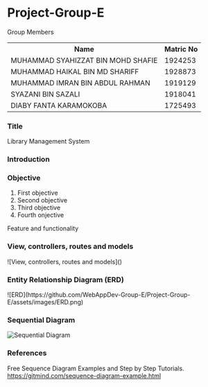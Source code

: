 # Project-Group-E

Group Members
<table>
  <tr>
    <th>Name</th>
    <th>Matric No</th>
  </tr>
  <tr>
    <td>MUHAMMAD SYAHIZZAT BIN MOHD SHAFIE</td>
    <td>1924253</td>
  </tr>
  
  <tr>
    <td>MUHAMMAD HAIKAL BIN MD SHARIFF</td>
    <td>1928873</td>
  </tr>
  
  <tr>
    <td>MUHAMMAD IMRAN BIN ABDUL RAHMAN</td>
    <td>1919129</td>
  </tr>
  
  <tr>
    <td>SYAZANI BIN SAZALI</td>
    <td>1918041</td>
  </tr>
    
  <tr>
    <td>DIABY FANTA KARAMOKOBA</td>
    <td>1725493</td>
  </tr>
  
</table>

<h3>Title</h3>

Library Management System

<h3>Introduction<h3>


<h3>Objective</h3>

<ol>
  <li>First objective</li>
  <li>Second objective</li>
  <li>Third objective</li>
  <li>Fourth onjective</li>
</ol>

Feature and functionality

<h3>View, controllers, routes and models</h3>
![View, controllers, routes and models]()

<h3>Entity Relationship Diagram (ERD)</h3>
![ERD](https://github.com/WebAppDev-Group-E/Project-Group-E/assets/images/ERD.png)

<h3>Sequential Diagram</h3>

![Sequential Diagram](https://github.com/WebAppDev-Group-E/Project-Group-E/blob/f56d52355be03920e2a054d6cc4672bafcb40686/Sequence%20Diagram.drawio.png)

  <h3>References</h3>
  
Free Sequence Diagram Examples and Step by Step Tutorials.
https://gitmind.com/sequence-diagram-example.html
